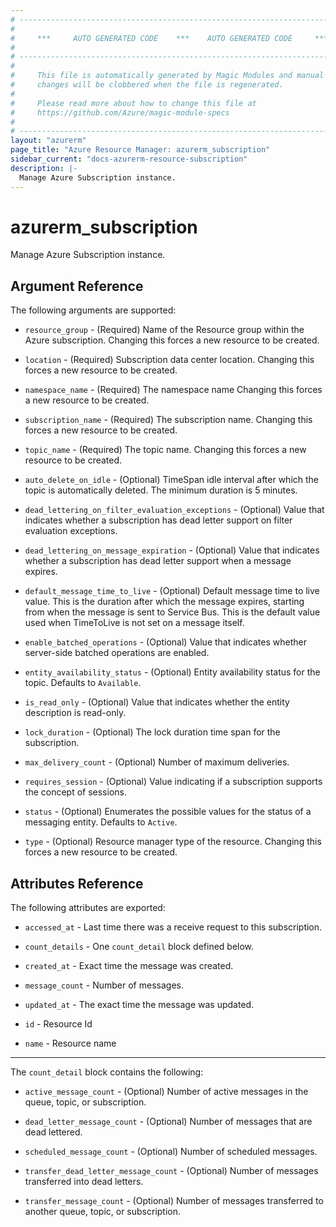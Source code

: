 ```yaml
---
# ----------------------------------------------------------------------------
#
#     ***     AUTO GENERATED CODE    ***    AUTO GENERATED CODE     ***
#
# ----------------------------------------------------------------------------
#
#     This file is automatically generated by Magic Modules and manual
#     changes will be clobbered when the file is regenerated.
#
#     Please read more about how to change this file at
#     https://github.com/Azure/magic-module-specs
#
# ----------------------------------------------------------------------------
layout: "azurerm"
page_title: "Azure Resource Manager: azurerm_subscription"
sidebar_current: "docs-azurerm-resource-subscription"
description: |-
  Manage Azure Subscription instance.
---
```


# azurerm_subscription

Manage Azure Subscription instance.


## Argument Reference

The following arguments are supported:

* `resource_group` - (Required) Name of the Resource group within the Azure subscription. Changing this forces a new resource to be created.

* `location` - (Required) Subscription data center location. Changing this forces a new resource to be created.

* `namespace_name` - (Required) The namespace name Changing this forces a new resource to be created.

* `subscription_name` - (Required) The subscription name. Changing this forces a new resource to be created.

* `topic_name` - (Required) The topic name. Changing this forces a new resource to be created.

* `auto_delete_on_idle` - (Optional) TimeSpan idle interval after which the topic is automatically deleted. The minimum duration is 5 minutes.

* `dead_lettering_on_filter_evaluation_exceptions` - (Optional) Value that indicates whether a subscription has dead letter support on filter evaluation exceptions.

* `dead_lettering_on_message_expiration` - (Optional) Value that indicates whether a subscription has dead letter support when a message expires.

* `default_message_time_to_live` - (Optional) Default message time to live value. This is the duration after which the message expires, starting from when the message is sent to Service Bus. This is the default value used when TimeToLive is not set on a message itself.

* `enable_batched_operations` - (Optional) Value that indicates whether server-side batched operations are enabled.

* `entity_availability_status` - (Optional) Entity availability status for the topic. Defaults to `Available`.

* `is_read_only` - (Optional) Value that indicates whether the entity description is read-only.

* `lock_duration` - (Optional) The lock duration time span for the subscription.

* `max_delivery_count` - (Optional) Number of maximum deliveries.

* `requires_session` - (Optional) Value indicating if a subscription supports the concept of sessions.

* `status` - (Optional) Enumerates the possible values for the status of a messaging entity. Defaults to `Active`.

* `type` - (Optional) Resource manager type of the resource. Changing this forces a new resource to be created.

## Attributes Reference

The following attributes are exported:

* `accessed_at` - Last time there was a receive request to this subscription.

* `count_details` - One `count_detail` block defined below.

* `created_at` - Exact time the message was created.

* `message_count` - Number of messages.

* `updated_at` - The exact time the message was updated.

* `id` - Resource Id

* `name` - Resource name


---

The `count_detail` block contains the following:

* `active_message_count` - (Optional) Number of active messages in the queue, topic, or subscription.

* `dead_letter_message_count` - (Optional) Number of messages that are dead lettered.

* `scheduled_message_count` - (Optional) Number of scheduled messages.

* `transfer_dead_letter_message_count` - (Optional) Number of messages transferred into dead letters.

* `transfer_message_count` - (Optional) Number of messages transferred to another queue, topic, or subscription.
